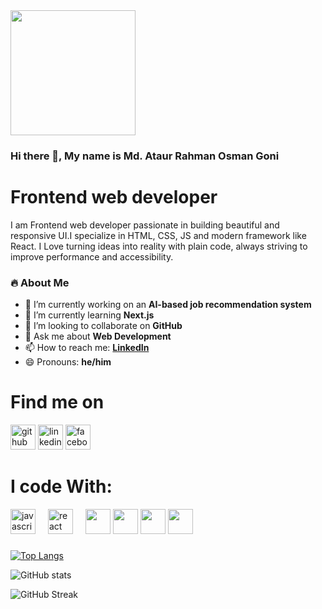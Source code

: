 <div align="left">
  <img height="200"  src="https://i.ibb.co.com/WvCfMtZc/9e36fc9c-3ff3-49c1-ac90-d5eaca3941e3.png"  />
</div>

###

###

###
###




  <h3>Hi there 👋, My name is Md. Ataur Rahman Osman Goni</h3>



  <h1>Frontend web developer</h1>




  I am Frontend web developer passionate in building beautiful and responsive UI.I specialize in HTML, CSS, JS and modern framework like React. I Love turning ideas into reality with plain code, always striving to improve performance and accessibility.




### 🔥 About Me

- 🔭 I’m currently working on an **AI-based job recommendation system**  
- 🌱 I’m currently learning **Next.js**  
- 👯 I’m looking to collaborate on **GitHub**  
- 💬 Ask me about **Web Development**  
- 📫 How to reach me: **[LinkedIn](#)**  
- 😄 Pronouns: **he/him**  

</div>








###

# Find me on
  [<img src='https://cdn.jsdelivr.net/npm/simple-icons@3.0.1/icons/github.svg' alt='github' height='40'>](https://github.com/Osman-Goni22)  [<img src='https://cdn.jsdelivr.net/npm/simple-icons@3.0.1/icons/linkedin.svg' alt='linkedin' height='40'>](https://www.linkedin.com/in/https://www.linkedin.com/in/osman-goni-13993a32b//)  [<img src='https://cdn.jsdelivr.net/npm/simple-icons@3.0.1/icons/facebook.svg' alt='facebook' height='40'>](https://www.facebook.com/https://www.facebook.com/profile.php?id=100035484800785)
# I code With:
<div align="left">
  <img src="https://cdn.jsdelivr.net/gh/devicons/devicon/icons/javascript/javascript-original.svg" height="40" alt="javascript logo"  />
  <img width="12" />
  
  <img src="https://cdn.jsdelivr.net/gh/devicons/devicon/icons/react/react-original.svg" height="40" alt="react logo"  />
  <img width="12" />
 
  <img src="https://cdn.jsdelivr.net/gh/devicons/devicon/icons/html5/html5-original.svg" width="40" height="40"/>
<img src="https://cdn.jsdelivr.net/gh/devicons/devicon/icons/tailwindcss/tailwindcss-original.svg" width="40" height="40"/>
<img src="https://cdn.jsdelivr.net/gh/devicons/devicon/icons/mongodb/mongodb-original.svg" width="40" height="40"/>
<img src="https://cdn.jsdelivr.net/gh/devicons/devicon/icons/nodejs/nodejs-original.svg" width="40" height="40"/>


</div>

###

 






[![Top Langs](https://github-readme-stats.vercel.app/api/top-langs/?username=Osman-Goni22)](https://github.com/anuraghazra/github-readme-stats)

![GitHub stats](https://github-readme-stats.vercel.app/api?username=Osman-Goni22&show_icons=true)  



  ![GitHub Streak](https://streak-stats.demolab.com/?user=Osman-Goni22)






